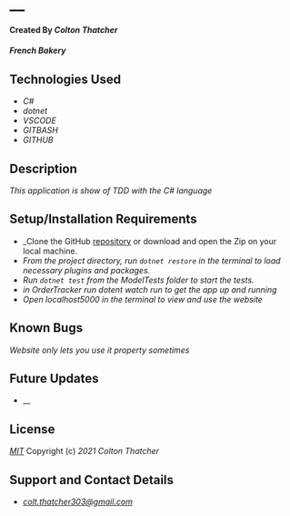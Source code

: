 # __

#### Created By _**Colton Thatcher**_

#### _French Bakery_

## Technologies Used


* _C#_
* _dotnet_
* _VSCODE_
* _GITBASH_
* _GITHUB_


## Description

_This application is show of TDD with the C# language_

## Setup/Installation Requirements

* _Clone the GitHub [repository]() or download and open the Zip on your local machine.
* _From the project directory, run `dotnet restore` in the terminal to load necessary plugins and packages._
* _Run `dotnet test`  from the ModelTests folder to start the tests._
* _in OrderTracker run dotent watch run to get the app up and running_
* _Open localhost5000 in the terminal to view and use the website_




## Known Bugs

_Website only lets you use it property sometimes_

## Future Updates

* __

## License

_[MIT](https://opensource.org/licenses/MIT)_
Copyright (c) _2021_ _Colton Thatcher_

## Support and Contact Details
* _[colt.thatcher303@gmail.com](colt.thatcher303@gmail.com)_